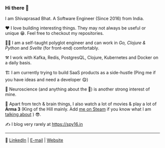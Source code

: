### Hi there 👋

I am Shivaprasad Bhat. A Software Engineer (Since 2016) from India.

 ♥️ I love building interesting things. They may not always be useful or unique 😁. Feel free to checkout my repositories.
 
👨‍💻 I am a self-taught polyglot engineer and can work in *Go, Clojure & Python* and *Svelte* (for front-end) comfortably.

⚒️ I work with Kafka, Redis, PostgresQL, Clojure, Kubernetes and Docker on a daily basis.

🏗️ I am currently trying to build SaaS products as a side-hustle (Ping me if you have ideas and need a developer 😋)

🤯 Neuroscience (and anything about the 🧠) is another strong interest of mine.

🤩 Apart from tech & brain things, I also watch a lot of movies & play a lot of **Arma 3** (King of the Hill mainly. Add [me on Steam](https://steamcommunity.com/id/phantom-actual/) if you know what I am [talking about](https://www.youtube.com/watch?v=kwxFrvE0bI4) ) 😎.

✍️ I blog very rarely at <https://spy16.in>

----

📡 [LinkedIn](https://www.linkedin.com/in/shivaprasadbhat/) | [E-mail](mailto:shiv.ylp@gmail.com) | [Website](https://spy16.in)
